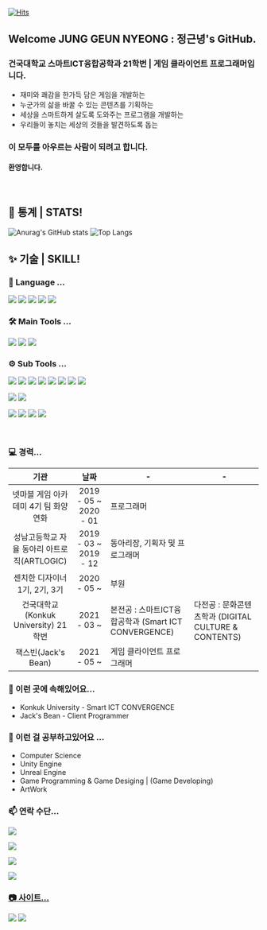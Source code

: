 [![Hits](https://hits.seeyoufarm.com/api/count/incr/badge.svg?url=https%3A%2F%2Fgithub.com%2FKkackit02&count_bg=%2379C83D&title_bg=%23555555&icon=unity.svg&icon_color=%23E7E7E7&title=hits&edge_flat=false)](https://hits.seeyoufarm.com)

## Welcome JUNG GEUN NYEONG : 정근녕's GitHub. 
### 건국대학교 스마트ICT융합공학과 21학번 | 게임 클라이언트 프로그래머입니다.

- 재미와 쾌감을 한가득 담은 게임을 개발하는 
- 누군가의 삶을 바꿀 수 있는 콘텐츠를 기획하는  
- 세상을 스마트하게 살도록 도와주는 프로그램을 개발하는 
- 우리들이 놓치는 세상의 것들을 발견하도록 돕는

### 이 모두를 아우르는 사람이 되려고 합니다.
#### 환영합니다.

<br/>


## 📃 통계 | STATS!
![Anurag's GitHub stats](https://github-readme-stats.vercel.app/api?username=Kkackit02&show_icons=true&theme=vue)
![Top Langs](https://github-readme-stats.vercel.app/api/top-langs/?username=kkackit02&layout=compact&theme=vue)



## ✨ 기술 | SKILL!
### 💬 Language ...
<p>
    <img src="https://img.shields.io/badge/C-A8B9CC?style=for-the-badge&logo=C&logoColor=white"/>
    <img src="https://img.shields.io/badge/C Charp-239120?style=for-the-badge&logo=C%20Sharp&logoColor=white"/>
    <img src="https://img.shields.io/badge/C++-00599C?style=for-the-badge&logo=c%2B%2B&logoColor=white"/>
    <img src="https://img.shields.io/badge/Java-007396?style=for-the-badge&logo=Java&logoColor=black"/>
    <img src="https://img.shields.io/badge/Python-3776AB?style=for-the-badge&logo=Python&logoColor=white"/>
</p>


### 🛠 Main Tools ...
<p>
    <img src="https://img.shields.io/badge/Unity-E8E8E8?style=for-the-badge&logo=Unity&logoColor=black"/>
    <img src="https://img.shields.io/badge/Visual Studio-5C2D91?style=for-the-badge&logo=Visual%20Studio&logoColor=white"/>
    <img src="https://img.shields.io/badge/Visual Studio Code-007ACC?style=for-the-badge&logo=Visual%20Studio%20Code&logoColor=white"/>
</p>

### ⚙ Sub Tools ...
<p>
    <img src="https://img.shields.io/badge/Unreal Engine-0E1128?style=flat-square&logo=Unreal%20Engine&logoColor=white"/>
    <img src="https://img.shields.io/badge/Git-F05032?style=flat-square&logo=Git&logoColor=black"/>
    <img src="https://img.shields.io/badge/GitHub-181717?style=flat-square&logo=GitHub&logoColor=white"/>
    <img src="https://img.shields.io/badge/Anaconda-44A833?style=flat-square&logo=Anaconda&logoColor=black"/>
    <img src="https://img.shields.io/badge/Android-3DDC84?style=flat-square&logo=Android&logoColor=black"/>
    <img src="https://img.shields.io/badge/Android Studio-3DDC84?style=flat-square&logo=Android%20Studio&logoColor=black"/>
    <img src="https://img.shields.io/badge/Ubuntu-E95420?style=flat-square&logo=Ubuntu&logoColor=white"/>
    <img src="https://img.shields.io/badge/Arduino-00979D?style=flat-square&logo=Arduino&logoColor=white"/>
</p>
    
<p>
    <img src="https://img.shields.io/badge/Notion-000000?style=flat-square&logo=Notion&logoColor=white"/>
    <img src="https://img.shields.io/badge/Trello-0052CC?style=flat-square&logo=Trello&logoColor=white"/>
</p>

<p>
    <img src="https://img.shields.io/badge/Adobe Photoshop-31A8FF?style=flat-square&logo=Adobe%20Photoshop&logoColor=black"/>
    <img src="https://img.shields.io/badge/Aseprite-7D929E?style=flat-square&logo=Aseprite&logoColor=black"/>
    <img src="https://img.shields.io/badge/Blender-F5792A?style=flat-square&logo=Blender&logoColor=white"/>
    <img src="https://img.shields.io/badge/SketchUp-005F9E?style=flat-square&logo=SketchUp&logoColor=white"/>
</p>


<br/>

  
### 💻 경력...

| 기관 	| 날짜 	| - | - |
|:-:	|:-:	|-	|-	|
|넷마블 게임 아카데미 4기 팀 화양연화 | 2019  - 05 ~ 2020 - 01 | 프로그래머 |  |
|성남고등학교 자율 동아리 아트로직(ARTLOGIC) | 2019 - 03 ~ 2019 - 12 | 동아리장, 기획자 및 프로그래머 |  |
|센치한 디자이너 1기, 2기, 3기| 2020 - 05 ~ | 부원 | |
|건국대학교(Konkuk University) 21학번	| 2021 - 03 ~ | 본전공 : 스마트ICT융합공학과 (Smart ICT CONVERGENCE)| 다전공 : 문화콘텐츠학과 (DIGITAL CULTURE & CONTENTS)	|
|잭스빈(Jack's Bean) | 2021 - 05 ~ | 게임 클라이언트 프로그래머 | |


### 🔭 이런 곳에 속해있어요...
- Konkuk University - Smart ICT CONVERGENCE
- Jack's Bean - Client Programmer


### 🌱 이런 걸 공부하고있어요 ...
- Computer Science
- Unity Engine
- Unreal Engine
- Game Programming & Game Desiging | (Game Developing)
- ArtWork


### 📫 연락 수단...
<a href="mailto:rmssud03@naver.com" target="_blank"><img src="https://img.shields.io/badge/NAVER_rmssud03-03C75A?style=flat-square&logo=NAVER&logoColor=white"/></a>



<a href="mailto:jgn5493@gmail.com" target="_blank"><img src="https://img.shields.io/badge/Gmail_jgn5493-EA4335?style=flat-square&logo=Gmail&logoColor=white"/></a>

<a href="mailto:kkackit@konkuk.ac.kr" target="_blank"><img src="https://img.shields.io/badge/SchoolMail_kkackit-428813?style=flat-square&logo=Minutemailer&logoColor=white"/></a>

<a href="https://www.instagram.com/i.root_meow/"><img src="https://img.shields.io/badge/Instragram_i.root__meow-E4405F?style=flat-square&logo=Instagram&logoColor=white"/>

### 📷 사이트...
<a href="https://blog.naver.com/rmssud03/"><img src="https://img.shields.io/badge/NAVER_BLOG-03C75A?style=flat-square&logo=NAVER&logoColor=white"/></a>
<a href="https://velog.io/@kkackit02/"><img src="https://img.shields.io/badge/Velog-181717?style=flat-square&logo=GitHub&logoColor=white"/>
    
    
<!--
**Kkackit02/Kkackit02** is a ✨ _special_ ✨ repository because its `README.md` (this file) appears on your GitHub profile.

Here are some ideas to get you started:

- 🔭 I’m currently working on ...
- 🌱 I’m currently learning ...
- 👯 I’m looking to collaborate on ...
- 🤔 I’m looking for help with ...
- 💬 Ask me about ...
- 📫 How to reach me: ...
- 😄 Pronouns: ...
- ⚡ Fun fact: ...
-->
